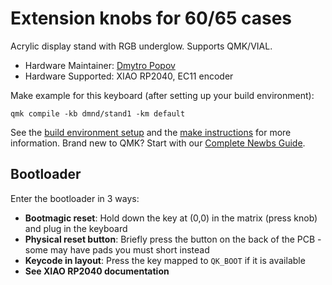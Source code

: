 # Extension knobs for 60/65 cases

Acrylic display stand with RGB underglow. Supports QMK/VIAL.

* Hardware Maintainer: [Dmytro Popov](https://github.com/dmytropopov)
* Hardware Supported: XIAO RP2040, EC11 encoder

Make example for this keyboard (after setting up your build environment):

    qmk compile -kb dmnd/stand1 -km default

See the [build environment setup](https://docs.qmk.fm/#/getting_started_build_tools) and the [make instructions](https://docs.qmk.fm/#/getting_started_make_guide) for more information. Brand new to QMK? Start with our [Complete Newbs Guide](https://docs.qmk.fm/#/newbs).

## Bootloader

Enter the bootloader in 3 ways:

* **Bootmagic reset**: Hold down the key at (0,0) in the matrix (press knob) and plug in the keyboard
* **Physical reset button**: Briefly press the button on the back of the PCB - some may have pads you must short instead
* **Keycode in layout**: Press the key mapped to `QK_BOOT` if it is available
* **See XIAO RP2040 documentation**